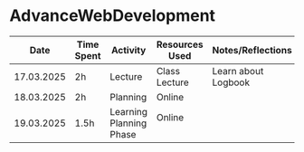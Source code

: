 # AdvanceWebDevelopment

| Date        | Time Spent | Activity                                  | Resources Used                                         | Notes/Reflections                                                 |
|-------------|------------|--------------------------------------------|--------------------------------------------------------|--------------------------------------------------------------------
| 17.03.2025  | 2h       | Lecture                           | Class Lecture                                          | Learn about Logbook     |
| 18.03.2025  | 2h         | Planning      | Online                                                  |  | 
| 19.03.2025  | 1.5h       | Learning Planning Phase      | Online                                                  |  |
